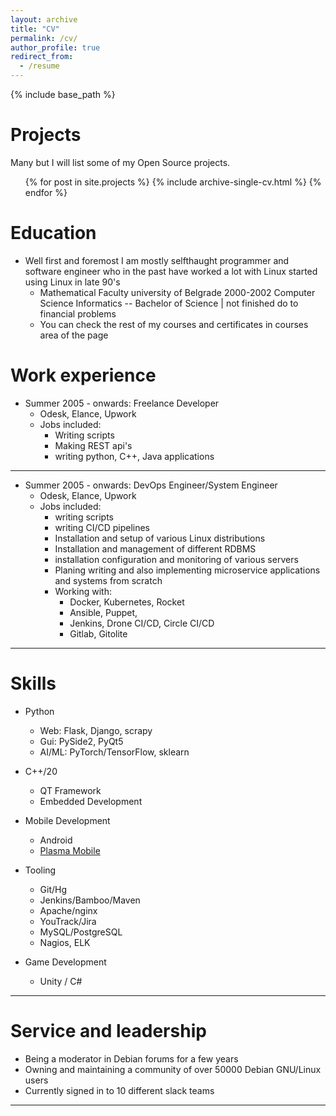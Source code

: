 ```yaml
---
layout: archive
title: "CV"
permalink: /cv/
author_profile: true
redirect_from:
  - /resume
---
```


{% include base_path %}

Projects
======
Many but I will list some of my Open Source projects.  

  <ul>{% for post in site.projects %}
    {% include archive-single-cv.html %}
  {% endfor %}</ul>
  
Education
======
* Well first and foremost I am mostly selfthaught programmer and software engineer
  who in the past have worked a lot with Linux started using Linux in late 90's
  * Mathematical Faculty university of Belgrade 2000-2002
    Computer Science Informatics -- Bachelor of Science | not finished do to financial problems
  * You can check the rest of my courses and certificates in courses area of the page

Work experience
======
* Summer 2005 - onwards: Freelance Developer
  * Odesk, Elance, Upwork
  * Jobs included: 
    * Writing scripts
    * Making REST api's
    * writing python, C++, Java applications

    
---

* Summer 2005 - onwards: DevOps Engineer/System Engineer
  * Odesk, Elance, Upwork
  * Jobs included:
    * writing scripts
    * writing CI/CD pipelines
    * Installation and setup of various Linux distributions
    * Installation and management of different RDBMS 
    * installation configuration and monitoring of various servers
    * Planing writing and also implementing microservice applications and systems from scratch
    * Working with:
        * Docker, Kubernetes, Rocket
        * Ansible, Puppet, 
        * Jenkins, Drone CI/CD, Circle CI/CD
        * Gitlab, Gitolite
    
      
---

Skills
======
* Python
  * Web: Flask, Django, scrapy
  * Gui: PySide2, PyQt5
  * AI/ML: PyTorch/TensorFlow, sklearn
* C++/20
  * QT Framework
  * Embedded Development
* Mobile Development
  * Android
  * [Plasma Mobile](https://www.plasma-mobile.org/)

* Tooling
  * Git/Hg
  * Jenkins/Bamboo/Maven
  * Apache/nginx
  * YouTrack/Jira
  * MySQL/PostgreSQL
  * Nagios, ELK

* Game Development
  * Unity / C#  

---

Service and leadership
======
* Being a moderator in Debian forums for a few years
* Owning and maintaining a community of over 50000 Debian GNU/Linux users
* Currently signed in to 10 different slack teams

---